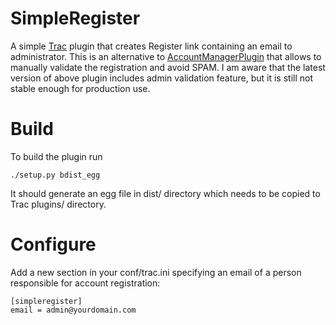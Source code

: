 SimpleRegister
==============
A simple [Trac](http://trac.edgewall.org/) plugin that creates Register link containing an email to administrator. This is an alternative to [AccountManagerPlugin](http://trac-hacks.org/wiki/AccountManagerPlugin) that allows to manually validate the registration and avoid SPAM. I am aware that the latest version of above plugin includes admin validation feature, but it is still not stable enough for production use.

Build
=====
To build the plugin run
	
	./setup.py bdist_egg

It should generate an egg file in dist/ directory which needs to be copied to Trac plugins/ directory.

Configure
=========
Add a new section in your conf/trac.ini specifying an email of a person responsible for account registration:

	[simpleregister]
	email = admin@yourdomain.com

